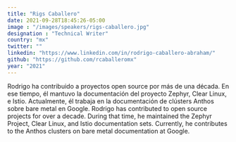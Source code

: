 ```yaml
---
title: "Rigs Caballero"
date: 2021-09-28T18:45:26-05:00
image : "/images/speakers/rigs-caballero.jpg"
designation : "Technical Writer"
country: "mx"
twitter: ""
linkedin: "https://www.linkedin.com/in/rodrigo-caballero-abraham/"
github: "https://github.com/rcaballeromx"
year: "2021"
---
```


Rodrigo ha contribuido a proyectos open source por más de una década. En ese tiempo, él mantuvo la documentación del proyecto Zephyr, Clear Linux, e Istio. Actualmente, él trabaja en la documentación de clústers Anthos sobre bare metal en Google.
Rodrigo has contributed to open source projects for over a decade. During that time, he maintained the Zephyr Project, Clear Linux, and Istio documentation sets. Currently, he contributes to the Anthos clusters on bare metal documentation at Google.
